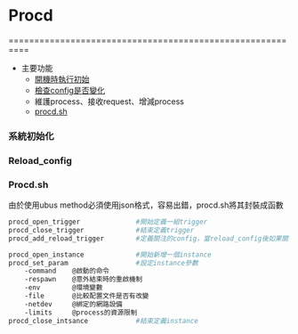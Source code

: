 # Procd
==========================================================


* 主要功能
  * [開機時執行初始](#init)
  * [檢查config是否變化](#reload_config)
  * 維護process、接收request、增減process
  * [procd.sh](#procd_sh)

<h3 id="init">系統初始化</h3>

<h3 id="reload_config">Reload_config</h3>

<h3 id="proce_sh">Procd.sh</h3>
由於使用ubus method必須使用json格式，容易出錯，procd.sh將其封裝成函數

```bash
procd_open_trigger				#開始定義一組trigger
procd_close_trigger				#結束定義trigger
procd_add_reload_trigger		#定義關注的config，當reload_config後如果關注的檔案被修改則觸發reload_service()
```

```bash
procd_open_instance				#開始新增一個instance
procd_set_param					#設定instance參數
	-command	@啟動的命令
	-respawn	@意外結束時的重啟機制
	-env		@環境變數
	-file		@比較配置文件是否有改變
	-netdev		@綁定的網路設備
	-limits		@process的資源限制
procd_close_intsance			#結束定義instance
```



